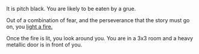 It is pitch black. You are likely to be eaten by a grue.

Out of a combination of fear, and the perseverance that the story must go on, you [light a fire.](../light-fire/fire.md)

Once the fire is lit, you look around you. You are in a 3x3 room and a heavy metallic door is in front of you.
